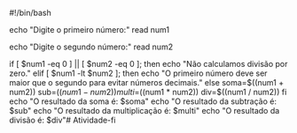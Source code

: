 #!/bin/bash
 
echo "Digite o primeiro número:"
read num1
 
echo "Digite o segundo número:"
read num2
 
if [ $num1 -eq 0 ] || [ $num2 -eq 0 ]; then
    echo "Não calculamos divisão por zero."
elif [ $num1 -lt $num2 ]; then
    echo "O primeiro número deve ser maior que o segundo para evitar números decimais."
else
    soma=$((num1 + num2))
    sub=$((num1 - num2))
    multi=$((num1 * num2))
    div=$((num1 / num2))
 fi
    echo "O resultado da soma é: $soma"
    echo "O resultado da subtração é: $sub"
    echo "O resultado da multiplicação é: $multi"
    echo "O resultado da divisão é: $div"# Atividade-fi
